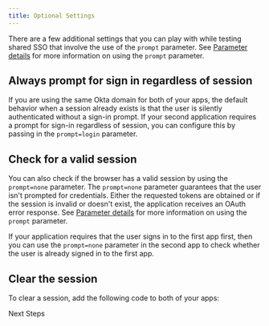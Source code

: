 ```yaml
---
title: Optional Settings
---
```

There are a few additional settings that you can play with while testing shared SSO that involve the use of the `prompt` parameter. See [Parameter details](https://developer.okta.com/docs/reference/api/oidc/#parameter-details) for more information on using the `prompt` parameter.

## Always prompt for sign in regardless of session
If you are using the same Okta domain for both of your apps, the default behavior when a session already exists is that the user is silently authenticated without a sign-in prompt. If your second application requires a prompt for sign-in regardless of session, you can configure this by passing in the `prompt=login` parameter.

<StackSelector snippet="promptsignin" />

## Check for a valid session
You can also check if the browser has a valid session by using the `prompt=none` parameter. The `prompt=none` parameter guarantees that the user isn't prompted for credentials. Either the requested tokens are obtained or if the session is invalid or doesn't exist, the application receives an OAuth error response. See [Parameter details](https://developer.okta.com/docs/reference/api/oidc/#parameter-details) for more information on using the `prompt` parameter.

If your application requires that the user signs in to the first app first, then you can use the `prompt=none` parameter in the second app to check whether the user is already signed in to the first app. 

<StackSelector snippet="checkvalidsession" />

## Clear the session
To clear a session, add the following code to both of your apps:

<StackSelector snippet="clearsession" />

<NextSectionLink>Next Steps</NextSectionLink>


